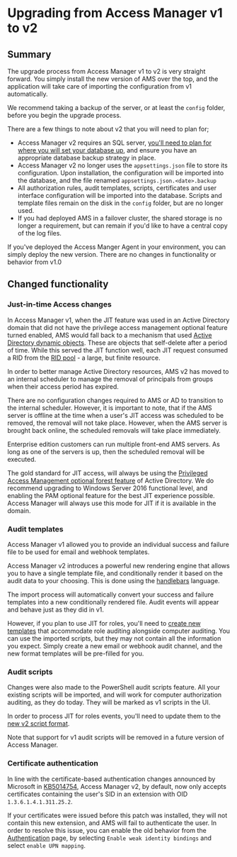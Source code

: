 # Upgrading from Access Manager v1 to v2

## Summary

The upgrade process from Access Manager v1 to v2 is very straight forward. You simply install the new version of AMS over the top, and the application will take care of importing the configuration from v1 automatically. 

We recommend taking a backup of the server, or at least the `config` folder, before you begin the upgrade process.

There are a few things to note about v2 that you will need to plan for;

- Access Manager v2 requires an SQL server, [you'll need to plan for where you will set your database up](installing-the-access-manager-server/sql-installation-options.md), and ensure you have an appropriate database backup strategy in place.
- Access Manager v2 no longer uses the `appsettings.json` file to store its configuration. Upon installation, the configuration will be imported into the database, and the file renamed `appsettings.json.<date>.backup`
- All authorization rules, audit templates, scripts, certificates and user interface configuration will be imported into the database. Scripts and template files remain on the disk in the `config` folder, but are no longer used.
- If you had deployed AMS in a failover cluster, the shared storage is no longer a requirement, but can remain if you'd like to have a central copy of the log files.

If you've deployed the Access Manger Agent in your environment, you can simply deploy the new version. There are no changes in functionality or behavior from v1.0

## Changed functionality

### Just-in-time Access changes
In Access Manager v1, when the JIT feature was used in an Active Directory domain that did not have the privilege access management optional feature turned enabled, AMS would fall back to a mechanism that used [Active Directory dynamic objects](https://docs.microsoft.com/en-us/windows/win32/ad/dynamic-objects). These are objects that self-delete after a period of time. While this served the JIT function well, each JIT request consumed a RID from the [RID pool](https://docs.microsoft.com/en-us/windows-server/identity/ad-ds/manage/managing-rid-issuance) - a large, but finite resource.

In order to better manage Active Directory resources, AMS v2 has moved to an internal scheduler to manage the removal of principals from groups when their access period has expired.

There are no configuration changes required to AMS or AD to transition to the internal scheduler. However, it is important to note, that if the AMS server is offline at the time when a user's JIT access was scheduled to be removed, the removal will not take place. However, when the AMS server is brought back online, the scheduled removals will take place immediately.

Enterprise edition customers can run multiple front-end AMS servers. As long as one of the servers is up, then the scheduled removal will be executed.

The gold standard for JIT access, will always be using the [Privileged Access Management optional forest feature](https://docs.microsoft.com/en-us/openspecs/windows\_protocols/ms-adts/d079eee8-1bac-4b03-86e4-506a21450905) of Active Directory. We do recommend upgrading to Windows Server 2016 functional level, and enabling the PAM optional feature for the best JIT experience possible. Access Manager will always use this mode for JIT if it is available in the domain.

### Audit templates
Access Manager v1 allowed you to provide an individual success and failure file to be used for email and webhook templates.

Access Manager v2 introduces a powerful new rendering engine that allows you to have a single template file, and conditionally render it based on the audit data to your choosing. This is done using the [handlebars](https://handlebarsjs.com/) language. 

The import process will automatically convert your success and failure templates into a new conditionally rendered file. Audit events will appear and behave just as they did in v1.

However, if you plan to use JIT for roles, you'll need to [create new templates](../help-and-support/advanced-help-topics/audit-templates.md) that accommodate role auditing alongside computer auditing. You can use the imported scripts, but they may not contain all the information you expect. Simply create a new email or webhook audit channel, and the new format templates will be pre-filled for you.

### Audit scripts
Changes were also made to the PowerShell audit scripts feature. All your existing scripts will be imported, and will work for computer authorization auditing, as they do today. They will be marked as v1 scripts in the UI.

In order to process JIT for roles events, you'll need to update them to the [new v2 script format](../help-and-support/advanced-help-topics/audit-scripts.md).

Note that support for v1 audit scripts will be removed in a future version of Access Manager.

### Certificate authentication
In line with the certificate-based authentication changes announced by Microsoft in [KB5014754](https://support.microsoft.com/en-us/topic/kb5014754-certificate-based-authentication-changes-on-windows-domain-controllers-ad2c23b0-15d8-4340-a468-4d4f3b188f16), Access Manager v2, by default, now only accepts certificates containing the user's SID in an extension with OID `1.3.6.1.4.1.311.25.2`.

If your certificates were issued before this patch was installed, they will not contain this new extension, and AMS will fail to authenticate the user. In order to resolve this issue, you can enable the old behavior from the [Authentication](../configuration/setting-up-authentication/setting-up-smart-card-authentication.md) page, by selecting `Enable weak identity bindings` and select `enable UPN mapping`.